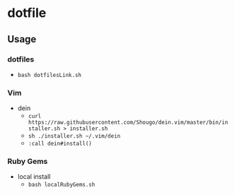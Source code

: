 # dotfile

## Usage

### dotfiles
- ```bash dotfilesLink.sh```

### Vim

- dein
  - ```curl https://raw.githubusercontent.com/Shougo/dein.vim/master/bin/installer.sh > installer.sh```
  - ```sh ./installer.sh ~/.vim/dein```
  - ```:call dein#install()```

### Ruby Gems
- local install
  - ```bash localRubyGems.sh```
